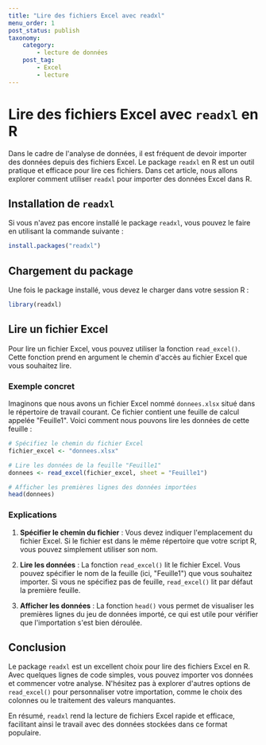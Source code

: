 ```yaml
---
title: "Lire des fichiers Excel avec readxl"
menu_order: 1
post_status: publish
taxonomy:
    category:
        - lecture de données
    post_tag:
        - Excel
        - lecture
---
```


# Lire des fichiers Excel avec `readxl` en R

Dans le cadre de l'analyse de données, il est fréquent de devoir importer des données depuis des fichiers Excel. Le package `readxl` en R est un outil pratique et efficace pour lire ces fichiers. Dans cet article, nous allons explorer comment utiliser `readxl` pour importer des données Excel dans R.

## Installation de `readxl`

Si vous n'avez pas encore installé le package `readxl`, vous pouvez le faire en utilisant la commande suivante :

```R
install.packages("readxl")
```

## Chargement du package

Une fois le package installé, vous devez le charger dans votre session R :

```R
library(readxl)
```

## Lire un fichier Excel

Pour lire un fichier Excel, vous pouvez utiliser la fonction `read_excel()`. Cette fonction prend en argument le chemin d'accès au fichier Excel que vous souhaitez lire.

### Exemple concret

Imaginons que nous avons un fichier Excel nommé `donnees.xlsx` situé dans le répertoire de travail courant. Ce fichier contient une feuille de calcul appelée "Feuille1". Voici comment nous pouvons lire les données de cette feuille :

```R
# Spécifiez le chemin du fichier Excel
fichier_excel <- "donnees.xlsx"

# Lire les données de la feuille "Feuille1"
donnees <- read_excel(fichier_excel, sheet = "Feuille1")

# Afficher les premières lignes des données importées
head(donnees)
```

### Explications

1. **Spécifier le chemin du fichier** : Vous devez indiquer l'emplacement du fichier Excel. Si le fichier est dans le même répertoire que votre script R, vous pouvez simplement utiliser son nom.

2. **Lire les données** : La fonction `read_excel()` lit le fichier Excel. Vous pouvez spécifier le nom de la feuille (ici, "Feuille1") que vous souhaitez importer. Si vous ne spécifiez pas de feuille, `read_excel()` lit par défaut la première feuille.

3. **Afficher les données** : La fonction `head()` vous permet de visualiser les premières lignes du jeu de données importé, ce qui est utile pour vérifier que l'importation s'est bien déroulée.

## Conclusion

Le package `readxl` est un excellent choix pour lire des fichiers Excel en R. Avec quelques lignes de code simples, vous pouvez importer vos données et commencer votre analyse. N'hésitez pas à explorer d'autres options de `read_excel()` pour personnaliser votre importation, comme le choix des colonnes ou le traitement des valeurs manquantes.

En résumé, `readxl` rend la lecture de fichiers Excel rapide et efficace, facilitant ainsi le travail avec des données stockées dans ce format populaire.

